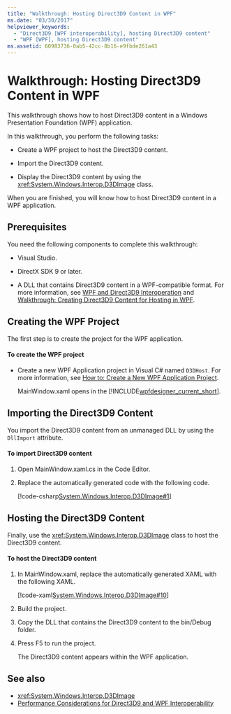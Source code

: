 ```yaml
---
title: "Walkthrough: Hosting Direct3D9 Content in WPF"
ms.date: "03/30/2017"
helpviewer_keywords:
  - "Direct3D9 [WPF interoperability], hosting Direct3D9 content"
  - "WPF [WPF], hosting Direct3D9 content"
ms.assetid: 60983736-0ab5-42cc-8b16-e9fbde261a43
---
```

# Walkthrough: Hosting Direct3D9 Content in WPF
This walkthrough shows how to host Direct3D9 content in a Windows Presentation Foundation (WPF) application.  
  
 In this walkthrough, you perform the following tasks:  
  
-   Create a WPF project to host the Direct3D9 content.  
  
-   Import the Direct3D9 content.  
  
-   Display the Direct3D9 content by using the <xref:System.Windows.Interop.D3DImage> class.  
  
 When you are finished, you will know how to host Direct3D9 content in a WPF application.  
  
## Prerequisites  
 You need the following components to complete this walkthrough:  
  
-   Visual Studio.  
  
-   DirectX SDK 9 or later.  
  
-   A DLL that contains Direct3D9 content in a WPF-compatible format. For more information, see [WPF and Direct3D9 Interoperation](../../../../docs/framework/wpf/advanced/wpf-and-direct3d9-interoperation.md) and [Walkthrough: Creating Direct3D9 Content for Hosting in WPF](../../../../docs/framework/wpf/advanced/walkthrough-creating-direct3d9-content-for-hosting-in-wpf.md).  
  
## Creating the WPF Project  
 The first step is to create the project for the WPF application.  
  
#### To create the WPF project  
  
-   Create a new WPF Application project in Visual C# named `D3DHost`. For more information, see [How to: Create a New WPF Application Project](https://msdn.microsoft.com/library/1f6aea7a-33e1-4d3f-8555-1daa42e95d82).  
  
     MainWindow.xaml opens in the [!INCLUDE[wpfdesigner_current_short](../../../../includes/wpfdesigner-current-short-md.md)].  
  
## Importing the Direct3D9 Content  
 You import the Direct3D9 content from an unmanaged DLL by using the `DllImport` attribute.  
  
#### To import Direct3D9 content  
  
1.  Open MainWindow.xaml.cs in the Code Editor.  
  
2.  Replace the automatically generated code with the following code.  
  
     [!code-csharp[System.Windows.Interop.D3DImage#1](../../../../samples/snippets/csharp/VS_Snippets_Wpf/System.Windows.Interop.D3DImage/CS/window1.xaml.cs#1)]  
  
## Hosting the Direct3D9 Content  
 Finally, use the <xref:System.Windows.Interop.D3DImage> class to host the Direct3D9 content.  
  
#### To host the Direct3D9 content  
  
1.  In MainWindow.xaml, replace the automatically generated XAML with the following XAML.  
  
     [!code-xaml[System.Windows.Interop.D3DImage#10](../../../../samples/snippets/csharp/VS_Snippets_Wpf/System.Windows.Interop.D3DImage/CS/window1.xaml#10)]  
  
2.  Build the project.  
  
3.  Copy the DLL that contains the Direct3D9 content to the bin/Debug folder.  
  
4.  Press F5 to run the project.  
  
     The Direct3D9 content appears within the WPF application.  
  
## See also
- <xref:System.Windows.Interop.D3DImage>
- [Performance Considerations for Direct3D9 and WPF Interoperability](../../../../docs/framework/wpf/advanced/performance-considerations-for-direct3d9-and-wpf-interoperability.md)

